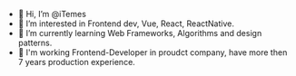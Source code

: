 - 👋 Hi, I’m @iTemes
- 👀 I’m interested in Frontend dev, Vue, React, ReactNative.
- 🌱 I’m currently learning Web Frameworks, Algorithms and design patterns.
- 💼 I'm working Frontend-Developer in proudct company, have more then 7 years production experience.


<!---
iTemes/iTemes is a ✨ special ✨ repository because its `README.md` (this file) appears on your GitHub profile.
You can click the Preview link to take a look at your changes.
--->

